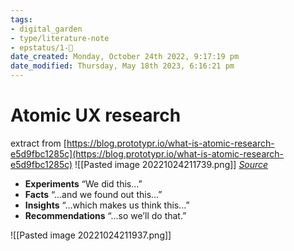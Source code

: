 ```yaml
---
tags: 
- digital_garden
- type/literature-note
- epstatus/1-🌱
date_created: Monday, October 24th 2022, 9:17:19 pm
date_modified: Thursday, May 18th 2023, 6:16:21 pm
---
```

# Atomic UX research
extract from [https://blog.prototypr.io/what-is-atomic-research-e5d9fbc1285c](https://blog.prototypr.io/what-is-atomic-research-e5d9fbc1285c)
![[Pasted image 20221024211739.png]]
[*Source*](https://blog.prototypr.io/what-is-atomic-research-e5d9fbc1285c)

-   **Experiments** “We did this…”
-   **Facts** “…and we found out this…”
-   **Insights** “…which makes us think this…”
-   **Recommendations** “…so we’ll do that.”


![[Pasted image 20221024211937.png]]